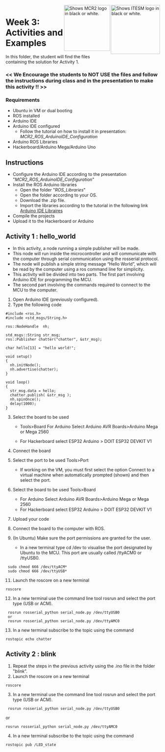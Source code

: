 <picture>
  <source media="(prefers-color-scheme: dark)" srcset="https://github.com/ManchesterRoboticsLtd/MR3001C_Cyber-Physical_Systems_I/blob/main/Misc/Logos/Logotipo%20Vertical%20Bco_Transparente.png">
  <source media="(prefers-color-scheme: light)" srcset="https://github.com/ManchesterRoboticsLtd/MR3001C_Cyber-Physical_Systems_I/blob/main/Misc/Logos/Logotipo%20Vertical%20Azul%20transparente.png">
  <img alt="Shows ITESM logo in black or white." width="160" align="right">
</picture>

<picture>
  <source media="(prefers-color-scheme: dark)" srcset="https://github.com/ManchesterRoboticsLtd/MR3001C_Cyber-Physical_Systems_I/blob/main/Misc/Logos/MCR2_Logo_White.png">
  <source media="(prefers-color-scheme: light)" srcset="https://github.com/ManchesterRoboticsLtd/MR3001C_Cyber-Physical_Systems_I/blob/main/Misc/Logos/MCR2_Logo_Black.png">
  <img alt="Shows MCR2 logo in black or white." width="150" align="right">
</picture>


# Week 3: Activities and Examples

In this folder, the student will find the files containing the solution for Activity 1.
### << We Encourage the students to NOT USE the files and follow the instructions during class and in the presentation to make this activity !! >>

### Requirements
* Ubuntu in VM or dual booting
* ROS installed
* Arduino IDE
* Arduino IDE configured
  * Follow the tutorial on how to install it in presentation:
       *MCR2_ROS_ArduinoIDE_Configuration*
* Arduino ROS Libraries
* Hackerboard/Arduino Mega/Arduino Uno

## Instructions

* Configure the Arduino IDE according to the presentation "*MCR2_ROS_ArduinoIDE_Configuration*"
* Install the ROS Arduino libraries 
    * Open the folder "*ROS_Libraries*"
    * Open the folder according to your OS.
    * Download the .zip file. 
    * Import the libraries according to the tutorial in the following link
        [Arduino IDE Libraires](https://docs.arduino.cc/software/ide-v1/tutorials/installing-libraries)
* Compile the projects
* Upload it to the Hackerboard or Arduino

## Activity 1 : hello_world
* In this activity, a node running a simple publisher will be made.
* This node will run inside the microcontroller and will communicate with the computer through serial communication using the rosserial protocol.
* The node will publish a simple string message “Hello World”, which will be read by the computer using a ros command line for simplicity.
* This activity will be divided into two parts. The first part involving Arduino IDE for programming the MCU. 
* The second part involving the commands required to connect to the MCU to the computer.

1. Open Arduino IDE (previously configured).
2. Type the following code
```
#include <ros.h>
#include <std_msgs/String.h>

ros::NodeHandle  nh;

std_msgs::String str_msg;
ros::Publisher chatter("chatter", &str_msg);

char hello[13] = "hello world!";

void setup()
{
  nh.initNode();
  nh.advertise(chatter);
}

void loop()
{
  str_msg.data = hello;
  chatter.publish( &str_msg );
  nh.spinOnce();
  delay(1000);
}
```

3. Select the board to be used 
   * Tools>Board For Arduino Select Arduino AVR Boards>Arduino Mega or Mega 2560

    * For Hackerboard select ESP32 Arduino > DOIT ESP32 DEVKIT V1

4. Connect the board
5. Select the port to be used Tools>Port
    * If working on the VM, you must first select the option Connect to a virtual machine when automatically prompted (shown) and then select the port.

6.  Select the board to be used Tools>Board
    * For Arduino Select Arduino AVR Boards>Arduino Mega or Mega 2560
    * For Hackerboard select ESP32 Arduino > DOIT ESP32 DEVKIT V1
7. Upload your code

9. Connect the board to the computer with ROS.
10. (In Ubuntu) Make sure the port permissions are granted for the user. 

    * In a new terminal type cd /dev to visualise the port designated by Ubuntu to the MCU. This port are usually called /ttyACM0 or /ttyUSB0.
```
 sudo chmod 666 /dev/ttyACM*
 sudo chmod 666 /dev/ttyUSB*
```
 
11. Launch the roscore on a new terminal
```
roscore
```
12. In a new terminal use the command line tool rosrun and select the port type (USB or ACM).

```
 rosrun rosserial_python serial_node.py /dev/ttyUSB0  
 or 
 rosrun rosserial_python serial_node.py /dev/ttyAMC0 
```

13. In a new terminal subscribe to the topic using the command 
```
rostopic echo chatter 
```


## Activity 2 : blink

1. Repeat the steps in the previous activity using the .ino file in the folder "*blink*".
2. Launch the roscore on a new terminal
```
roscore
```
3. In a new terminal use the command line tool rosrun and select the port type (USB or ACM).

```
 rosrun rosserial_python serial_node.py /dev/ttyUSB0 
 ```

 or 

 ```
 rosrun rosserial_python serial_node.py /dev/ttyAMC0 
```

4. In a new terminal subscribe to the topic using the command 
```
rostopic pub /LED_state 
```